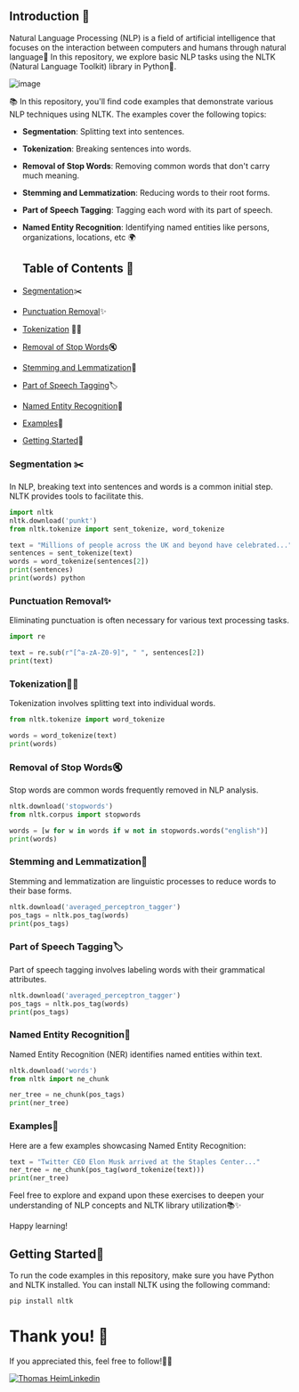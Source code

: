 
## Introduction 🌟

Natural Language Processing (NLP) is a field of artificial intelligence that focuses on the interaction between computers and humans through natural language💬  In this repository, we explore basic NLP tasks using the NLTK (Natural Language Toolkit) library in Python🐍.

![image](https://github.com/ThomasHeim11/NLP-Beginner-Guide/assets/106417552/34aa823d-2200-40d3-8d6e-b8ee44123f16)

📚
In this repository, you'll find code examples that demonstrate various NLP techniques using NLTK. The examples cover the following topics:

- **Segmentation**: Splitting text into sentences.
- **Tokenization**: Breaking sentences into words.
- **Removal of Stop Words**: Removing common words that don't carry much meaning.
- **Stemming and Lemmatization**: Reducing words to their root forms.
- **Part of Speech Tagging**: Tagging each word with its part of speech.
- **Named Entity Recognition**: Identifying named entities like persons, organizations, locations, etc 🌍

  ## Table of Contents 📜

- [Segmentation](#segmentation)✂️
- [Punctuation Removal](#punctuation-removal)✨
- [Tokenization](#tokenization)  🧙‍♂️
- [Removal of Stop Words](#removal-of-stop-words)🔇
- [Stemming and Lemmatization](#stemming-and-lemmatization)🌱
- [Part of Speech Tagging](#part-of-speech-tagging)🏷️
- [Named Entity Recognition](#named-entity-recognition)🌟
- [Examples](#examples)🌠
- [Getting Started](#getting-started)🚀


### Segmentation ✂️

In NLP, breaking text into sentences and words is a common initial step. NLTK provides tools to facilitate this.

```python
import nltk
nltk.download('punkt')
from nltk.tokenize import sent_tokenize, word_tokenize

text = "Millions of people across the UK and beyond have celebrated..."
sentences = sent_tokenize(text)
words = word_tokenize(sentences[2])
print(sentences)
print(words) python
```
### Punctuation Removal✨
Eliminating punctuation is often necessary for various text processing tasks.

```python
import re

text = re.sub(r"[^a-zA-Z0-9]", " ", sentences[2])
print(text)
```
### Tokenization🧙‍♂️
Tokenization involves splitting text into individual words.

```python
from nltk.tokenize import word_tokenize

words = word_tokenize(text)
print(words)
```
### Removal of Stop Words🔇
Stop words are common words frequently removed in NLP analysis.

```python
nltk.download('stopwords')
from nltk.corpus import stopwords

words = [w for w in words if w not in stopwords.words("english")]
print(words)
```

### Stemming and Lemmatization🌱
Stemming and lemmatization are linguistic processes to reduce words to their base forms.

```python
nltk.download('averaged_perceptron_tagger')
pos_tags = nltk.pos_tag(words)
print(pos_tags)
```

### Part of Speech Tagging🏷️
Part of speech tagging involves labeling words with their grammatical attributes.

```python
nltk.download('averaged_perceptron_tagger')
pos_tags = nltk.pos_tag(words)
print(pos_tags)
```
### Named Entity Recognition🌟
Named Entity Recognition (NER) identifies named entities within text.

```python
nltk.download('words')
from nltk import ne_chunk

ner_tree = ne_chunk(pos_tags)
print(ner_tree)
```

### Examples🌠
Here are a few examples showcasing Named Entity Recognition:

```python
text = "Twitter CEO Elon Musk arrived at the Staples Center..."
ner_tree = ne_chunk(pos_tag(word_tokenize(text)))
print(ner_tree)
```

Feel free to explore and expand upon these exercises to deepen your understanding of NLP concepts and NLTK library utilization📚✨

Happy learning!

## Getting Started🚀

To run the code examples in this repository, make sure you have Python and NLTK installed. You can install NLTK using the following command:

```
pip install nltk
```
# Thank you! 🙌

If you appreciated this, feel free to follow!🌟🔮

[![Thomas HeimLinkedin](https://img.shields.io/badge/LinkedIn-0077B5?style=for-the-badge&logo=linkedin&logoColor=white)](https://www.linkedin.com/in/thomas-heim11/)
